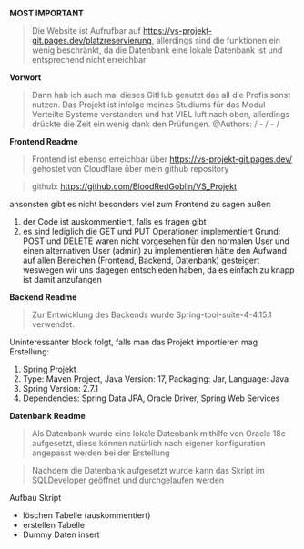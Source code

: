 **MOST IMPORTANT**
>Die Website ist Aufrufbar auf https://vs-projekt-git.pages.dev/platzreservierung, allerdings sind die funktionen ein wenig beschränkt, da
die Datenbank eine lokale Datenbank ist und entsprechend nicht erreichbar

**Vorwort**
>Dann hab ich auch mal dieses GitHub genutzt das all die Profis sonst nutzen.
Das Projekt ist infolge meines Studiums für das Modul Verteilte Systeme verstanden und hat VIEL luft nach oben, 
allerdings drückte die Zeit ein wenig dank den Prüfungen.
@Authors: / - / - /

**Frontend Readme**
>Frontend ist ebenso erreichbar über https://vs-projekt-git.pages.dev/
gehostet von Cloudflare über mein github repository

>github: https://github.com/BloodRedGoblin/VS_Projekt

ansonsten gibt es nicht besonders viel zum Frontend zu sagen außer:
1) der Code ist auskommentiert, falls es fragen gibt 
2) es sind lediglich die GET und PUT Operationen implementiert
Grund: POST und DELETE waren nicht vorgesehen für den normalen User und einen
alternativen User (admin) zu implementieren hätte den Aufwand auf allen Bereichen
(Frontend, Backend, Datenbank) gesteigert weswegen wir uns dagegen entschieden
haben, da es einfach zu knapp ist damit anzufangen

**Backend Readme**
>Zur Entwicklung des Backends wurde Spring-tool-suite-4-4.15.1 verwendet.

Uninteressanter block folgt, falls man das Projekt importieren mag
Erstellung: 
1) Spring Projekt
2) Type: Maven Project, Java Version: 17, Packaging: Jar, Language: Java
3) Spring Version: 2.7.1
4) Dependencies: Spring Data JPA, Oracle Driver, Spring Web Services

**Datenbank Readme**
>Als Datenbank wurde eine lokale Datenbank mithilfe von Oracle 18c aufgesetzt,
diese können natürlich nach eigener konfiguration angepasst werden bei der Erstellung

>Nachdem die Datenbank aufgesetzt wurde kann das Skript im SQLDeveloper geöffnet 
und durchgelaufen werden

Aufbau Skript
- löschen Tabelle (auskommentiert)
- erstellen Tabelle
- Dummy Daten insert
